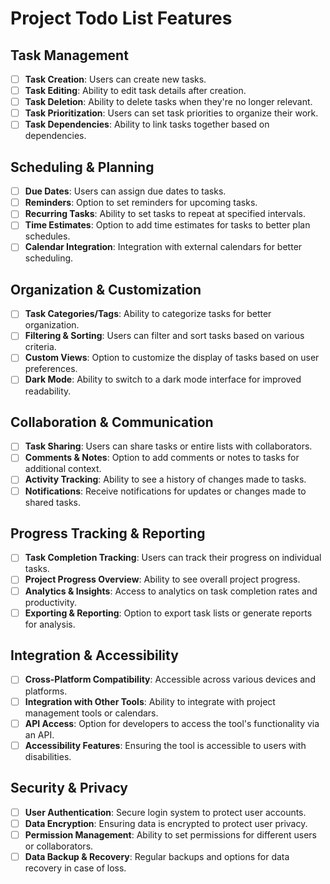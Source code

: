 # Project Todo List Features

## Task Management

- [ ] **Task Creation**: Users can create new tasks.
- [ ] **Task Editing**: Ability to edit task details after creation.
- [ ] **Task Deletion**: Ability to delete tasks when they're no longer
      relevant.
- [ ] **Task Prioritization**: Users can set task priorities to organize their
      work.
- [ ] **Task Dependencies**: Ability to link tasks together based on
      dependencies.

## Scheduling & Planning

- [ ] **Due Dates**: Users can assign due dates to tasks.
- [ ] **Reminders**: Option to set reminders for upcoming tasks.
- [ ] **Recurring Tasks**: Ability to set tasks to repeat at specified
      intervals.
- [ ] **Time Estimates**: Option to add time estimates for tasks to better
      plan schedules.
- [ ] **Calendar Integration**: Integration with external calendars for
      better scheduling.

## Organization & Customization

- [ ] **Task Categories/Tags**: Ability to categorize tasks for better
      organization.
- [ ] **Filtering & Sorting**: Users can filter and sort tasks based on various
      criteria.
- [ ] **Custom Views**: Option to customize the display of tasks based on user
      preferences.
- [ ] **Dark Mode**: Ability to switch to a dark mode interface for improved
      readability.

## Collaboration & Communication

- [ ] **Task Sharing**: Users can share tasks or entire lists with
      collaborators.
- [ ] **Comments & Notes**: Option to add comments or notes to tasks for
      additional context.
- [ ] **Activity Tracking**: Ability to see a history of changes made to tasks.
- [ ] **Notifications**: Receive notifications for updates or changes made to
      shared tasks.

## Progress Tracking & Reporting

- [ ] **Task Completion Tracking**: Users can track their progress on
      individual tasks.
- [ ] **Project Progress Overview**: Ability to see overall project progress.
- [ ] **Analytics & Insights**: Access to analytics on task completion rates
      and productivity.
- [ ] **Exporting & Reporting**: Option to export task lists or generate
      reports for analysis.

## Integration & Accessibility

- [ ] **Cross-Platform Compatibility**: Accessible across various devices and
      platforms.
- [ ] **Integration with Other Tools**: Ability to integrate with project
      management tools or calendars.
- [ ] **API Access**: Option for developers to access the tool's functionality
      via an API.
- [ ] **Accessibility Features**: Ensuring the tool is accessible to users with
      disabilities.

## Security & Privacy

- [ ] **User Authentication**: Secure login system to protect user accounts.
- [ ] **Data Encryption**: Ensuring data is encrypted to protect user privacy.
- [ ] **Permission Management**: Ability to set permissions for different users
      or collaborators.
- [ ] **Data Backup & Recovery**: Regular backups and options for data recovery
      in case of loss.
